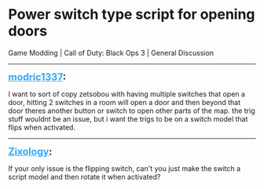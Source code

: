 # Power switch type script for opening doors
Game Modding | Call of Duty: Black Ops 3 | General Discussion

---
<strong style="font-size: 1.4em;"><span style="text-decoration: underline;text-decoration-color: #34a7f9;"><span style="color:#34a7f9;">modric1337</span></span>:</strong>

<p>I want to sort of copy zetsobou with having multiple switches that open a door, hitting 2 switches in a room will open a door and then beyond that door theres another button or switch to open other parts of the map. the trig stuff wouldnt be an issue, but i want the trigs to be on a switch model that flips when activated.</p>

---
<strong style="font-size: 1.4em;"><span style="text-decoration: underline;text-decoration-color: #34a7f9;"><span style="color:#34a7f9;">Zixology</span></span>:</strong>

<p>If your only issue is the flipping switch, can&#39;t you just make the switch a script model and then rotate it when activated?</p>
